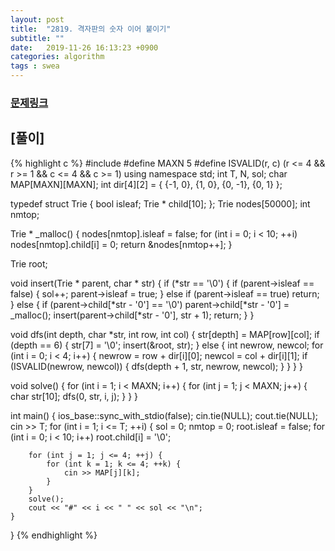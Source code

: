 ```yaml
---
layout: post
title:  "2819. 격자판의 숫자 이어 붙이기"
subtitle: ""
date:   2019-11-26 16:13:23 +0900
categories: algorithm
tags : swea
---
```

### [문제링크]({{"https://swexpertacademy.com/main/code/problem/problemDetail.do?contestProbId=AV7I5fgqEogDFAXB"}})

## [풀이]

{% highlight c %}
#include <iostream>
#define MAXN 5
#define ISVALID(r, c) (r <= 4 && r >= 1 && c <= 4 && c >= 1)
using namespace std;
int T, N, sol;
char MAP[MAXN][MAXN];
int dir[4][2] = { {-1, 0}, {1, 0}, {0, -1}, {0, 1} };

typedef struct Trie {
	bool isleaf;
	Trie * child[10];
};
Trie nodes[50000]; int nmtop;

Trie * _malloc() {
	nodes[nmtop].isleaf = false;
	for (int i = 0; i < 10; ++i) nodes[nmtop].child[i] = 0;
	return &nodes[nmtop++];
}

Trie root;

void insert(Trie * parent, char * str) {
	if (*str == '\0') {
		if (parent->isleaf == false) {
			sol++;
			parent->isleaf = true;
		}
		else if (parent->isleaf == true) return;
	}
	else {
		if (parent->child[*str - '0'] == '\0')
			parent->child[*str - '0'] = _malloc();
		insert(parent->child[*str - '0'], str + 1);
		return;
	}
}

void dfs(int depth, char *str, int row, int col) {
	str[depth] = MAP[row][col];
	if (depth == 6) {
		str[7] = '\0';
		insert(&root, str);
	}
	else {
		int newrow, newcol;
		for (int i = 0; i < 4; i++) {
			newrow = row + dir[i][0];
			newcol = col + dir[i][1];
			if (ISVALID(newrow, newcol)) {
				dfs(depth + 1, str, newrow, newcol);
			}
		}
	}
}

void solve() {
	for (int i = 1; i < MAXN; i++) {
		for (int j = 1; j < MAXN; j++) {
			char str[10];
			dfs(0, str, i, j);
		}
	}
}

int main() {
	ios_base::sync_with_stdio(false);
	cin.tie(NULL); cout.tie(NULL);
	cin >> T;
	for (int i = 1; i <= T; ++i) {
		sol = 0;
		nmtop = 0;
		root.isleaf = false;
		for (int i = 0; i < 10; i++) root.child[i] = '\0';

		for (int j = 1; j <= 4; ++j) {
			for (int k = 1; k <= 4; ++k) {
				cin >> MAP[j][k];
			}
		}
		solve();
		cout << "#" << i << " " << sol << "\n";
	}
}
{% endhighlight %}